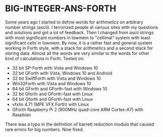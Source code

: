 # BIG-INTEGER-ANS-FORTH
Some years ago I started to define words for arithmetics on arbitrary number strings (ascii). I terrorized people at various sites with my questions and solutions and got a lot of feedback. Then I changed from ascii strings with most significant numbers in lowmem to "cellimal" system with least significant cells in lowmem. By now, it is a rather fast and general system working in Forth style, with a stack for arithmetics and a second stack for storing data. Almost all the words are very similar to the words for other kind of calculations in Forth. Tested on:

- 32 bit SP-Forth with Vista and Windows 10
- 32 bit GForth with Vista, Windows 10 and Android
- 32 bit SwiftForth with Vista and Windows 10
- Win32Forth with Vista and Windows 10
- 64 bit GForth and GForth-fast with Windows 10
- 32 bit Gforth and GForth-fast with Linux
- 64 bit Gforth and GForth-fast with Linux
- vfxlin 4.71 (MPE VFX Forth) with Linux
- GForth Raspberry Pi 2 (900MHz quad-core ARM Cortex-A7) with Raspbian

There was a typo in the definition of barrett reduction modulo that caused rare errors for big numbers. Now fixed.